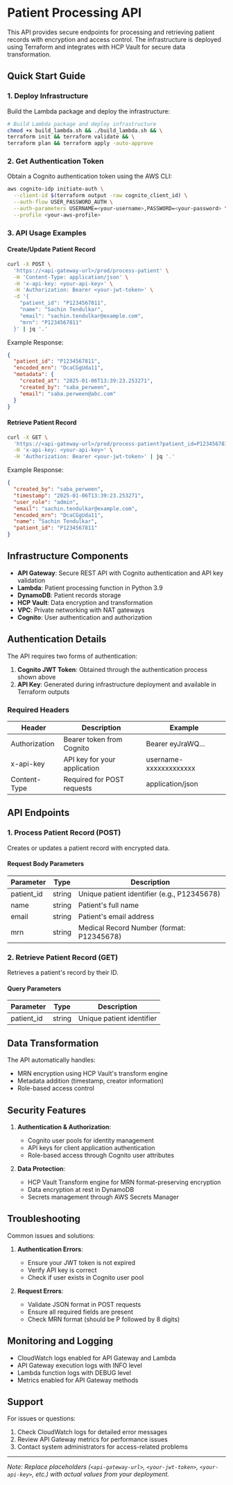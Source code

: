 # Patient Processing API

This API provides secure endpoints for processing and retrieving patient records with encryption and access control. The infrastructure is deployed using Terraform and integrates with HCP Vault for secure data transformation.

## Quick Start Guide

### 1. Deploy Infrastructure

Build the Lambda package and deploy the infrastructure:

```bash
# Build Lambda package and deploy infrastructure
chmod +x build_lambda.sh && ./build_lambda.sh && \
terraform init && terraform validate && \
terraform plan && terraform apply -auto-approve
```

### 2. Get Authentication Token

Obtain a Cognito authentication token using the AWS CLI:

```bash
aws cognito-idp initiate-auth \
  --client-id $(terraform output -raw cognito_client_id) \
  --auth-flow USER_PASSWORD_AUTH \
  --auth-parameters USERNAME=<your-username>,PASSWORD=<your-password> \
  --profile <your-aws-profile>
```

### 3. API Usage Examples

#### Create/Update Patient Record

```bash
curl -X POST \
  'https://<api-gateway-url>/prod/process-patient' \
  -H 'Content-Type: application/json' \
  -H 'x-api-key: <your-api-key>' \
  -H 'Authorization: Bearer <your-jwt-token>' \
  -d '{
    "patient_id": "P1234567811",
    "name": "Sachin Tendulkar",
    "email": "sachin.tendulkar@example.com",
    "mrn": "P1234567811"
  }' | jq '.'
```

Example Response:
```json
{
  "patient_id": "P1234567811",
  "encoded_mrn": "DcaCGgUda11",
  "metadata": {
    "created_at": "2025-01-06T13:39:23.253271",
    "created_by": "saba_perween",
    "email": "saba.perween@abc.com"
  }
}
```

#### Retrieve Patient Record

```bash
curl -X GET \
  'https://<api-gateway-url>/prod/process-patient?patient_id=P1234567811' \
  -H 'x-api-key: <your-api-key>' \
  -H 'Authorization: Bearer <your-jwt-token>' | jq '.'
```

Example Response:
```json
{
  "created_by": "saba_perween",
  "timestamp": "2025-01-06T13:39:23.253271",
  "user_role": "admin",
  "email": "sachin.tendulkar@example.com",
  "encoded_mrn": "DcaCGgUda11",
  "name": "Sachin Tendulkar",
  "patient_id": "P1234567811"
}
```

## Infrastructure Components

- **API Gateway**: Secure REST API with Cognito authentication and API key validation
- **Lambda**: Patient processing function in Python 3.9
- **DynamoDB**: Patient records storage
- **HCP Vault**: Data encryption and transformation
- **VPC**: Private networking with NAT gateways
- **Cognito**: User authentication and authorization

## Authentication Details

The API requires two forms of authentication:

1. **Cognito JWT Token**: Obtained through the authentication process shown above
2. **API Key**: Generated during infrastructure deployment and available in Terraform outputs

### Required Headers

| Header          | Description                         | Example                                |
|-----------------|-------------------------------------|----------------------------------------|
| Authorization   | Bearer token from Cognito           | Bearer eyJraWQ...                     |
| x-api-key       | API key for your application        | username-xxxxxxxxxxxxx                 |
| Content-Type    | Required for POST requests          | application/json                       |

## API Endpoints

### 1. Process Patient Record (POST)

Creates or updates a patient record with encrypted data.

#### Request Body Parameters

| Parameter   | Type   | Description                                |
|------------|--------|--------------------------------------------|
| patient_id | string | Unique patient identifier (e.g., P12345678)|
| name       | string | Patient's full name                        |
| email      | string | Patient's email address                    |
| mrn        | string | Medical Record Number (format: P12345678)  |

### 2. Retrieve Patient Record (GET)

Retrieves a patient's record by their ID.

#### Query Parameters

| Parameter  | Type   | Description               |
|-----------|--------|---------------------------|
| patient_id | string | Unique patient identifier |

## Data Transformation

The API automatically handles:
- MRN encryption using HCP Vault's transform engine
- Metadata addition (timestamp, creator information)
- Role-based access control

## Security Features

1. **Authentication & Authorization**:
   - Cognito user pools for identity management
   - API keys for client application authentication
   - Role-based access through Cognito user attributes

2. **Data Protection**:
   - HCP Vault Transform engine for MRN format-preserving encryption
   - Data encryption at rest in DynamoDB
   - Secrets management through AWS Secrets Manager

## Troubleshooting

Common issues and solutions:

1. **Authentication Errors**:
   - Ensure your JWT token is not expired
   - Verify API key is correct
   - Check if user exists in Cognito user pool

2. **Request Errors**:
   - Validate JSON format in POST requests
   - Ensure all required fields are present
   - Check MRN format (should be P followed by 8 digits)

## Monitoring and Logging

- CloudWatch logs enabled for API Gateway and Lambda
- API Gateway execution logs with INFO level
- Lambda function logs with DEBUG level
- Metrics enabled for API Gateway methods

## Support

For issues or questions:
1. Check CloudWatch logs for detailed error messages
2. Review API Gateway metrics for performance issues
3. Contact system administrators for access-related problems

---

*Note: Replace placeholders (`<api-gateway-url>`, `<your-jwt-token>`, `<your-api-key>`, etc.) with actual values from your deployment.*